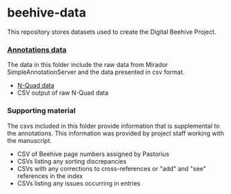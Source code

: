 # beehive-data
This repository stores datasets used to create the Digital Beehive Project.

### [Annotations data](https://github.com/KislakCenter/beehive-data/tree/main/supplemental_data/annotations_data) 
  
  The data in this folder include the raw data from Mirador SimpleAnnotationServer and the data presented in csv format.
  
  - [N-Quad data](https://www.w3.org/TR/n-quads/)
  - CSV output of raw N-Quad data
    
### Supporting material

  The csvs included in this folder provide information that is supplemental to the annotations. This information was provided by 
  project staff working with the manuscript.

  - CSV of Beehive page numbers assigned by Pastorius
  - CSVs listing any sorting discrepancies
  - CSVs with any corrections to cross-references or "add" and "see" references in the index
  - CSVs listing any issues occurring in entries




